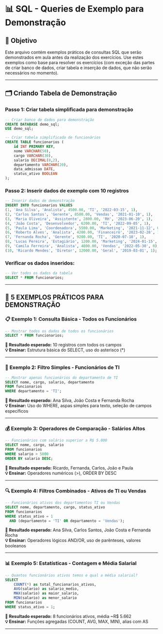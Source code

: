 # 📊 SQL - Queries de Exemplo para Demonstração

## 🎯 Objetivo

Este arquivo contém exemplos práticos de consultas SQL que serão demonstrados em aula antes da realização dos exercícios. Use estes exemplos como base para resolver os exercícios (com exceção das partes de criar banco de dados, criar tabela e inserção de dados, que não serão necessários no momento).

---

## 🗂️ Criando Tabela de Demonstração

### Passo 1: Criar tabela simplificada para demonstração

```sql
-- Criar banco de dados para demonstração
CREATE DATABASE demo_sql;
USE demo_sql;

-- Criar tabela simplificada de funcionários
CREATE TABLE funcionarios (
    id INT PRIMARY KEY,
    nome VARCHAR(50),
    cargo VARCHAR(30),
    salario DECIMAL(8,2),
    departamento VARCHAR(20),
    data_admissao DATE,
    status_ativo BOOLEAN
);
```

### Passo 2: Inserir dados de exemplo com 10 registros

```sql
-- Inserir dados de demonstração
INSERT INTO funcionarios VALUES
(1, 'Ana Silva', 'Analista', 4500.00, 'TI', '2022-03-15', 1),
(2, 'Carlos Santos', 'Gerente', 8500.00, 'Vendas', '2021-01-10', 1),
(3, 'Maria Oliveira', 'Assistente', 2800.00, 'RH', '2023-06-20', 1),
(4, 'João Costa', 'Desenvolvedor', 6200.00, 'TI', '2022-09-05', 1),
(5, 'Paula Lima', 'Coordenadora', 5500.00, 'Marketing', '2021-11-12', 0),
(6, 'Roberto Alves', 'Analista', 4200.00, 'Financeiro', '2023-02-28', 1),
(7, 'Fernanda Rocha', 'Gerente', 9200.00, 'TI', '2020-07-18', 1),
(8, 'Lucas Pereira', 'Estagiário', 1200.00, 'Marketing', '2024-01-15', 1),
(9, 'Camila Ferreira', 'Analista', 4800.00, 'Vendas', '2022-05-30', 0),
(10, 'Ricardo Mendes', 'Diretor', 12000.00, 'Geral', '2019-03-01', 1);
```

### Verificar os dados inseridos:

```sql
-- Ver todos os dados da tabela
SELECT * FROM funcionarios;
```

---

## 🚀 **5 EXEMPLOS PRÁTICOS PARA DEMONSTRAÇÃO**

### 📋 **Exemplo 1: Consulta Básica - Todos os Funcionários**

```sql
-- Mostrar todos os dados de todos os funcionários
SELECT * FROM funcionarios;
```

**🎯 Resultado esperado:** 10 registros com todos os campos  
**💡 Ensinar:** Estrutura básica do SELECT, uso do asterisco (\*)

---

### 👥 **Exemplo 2: Filtro Simples - Funcionários de TI**

```sql
-- Mostrar apenas funcionários do departamento de TI
SELECT nome, cargo, salario, departamento
FROM funcionarios
WHERE departamento = 'TI';
```

**🎯 Resultado esperado:** Ana Silva, João Costa e Fernanda Rocha  
**💡 Ensinar:** Uso do WHERE, aspas simples para texto, seleção de campos específicos

---

### 💰 **Exemplo 3: Operadores de Comparação - Salários Altos**

```sql
-- Funcionários com salário superior a R$ 5.000
SELECT nome, cargo, salario
FROM funcionarios
WHERE salario > 5000
ORDER BY salario DESC;
```

**🎯 Resultado esperado:** Ricardo, Fernanda, Carlos, João e Paula  
**💡 Ensinar:** Operadores numéricos (>), ORDER BY DESC

---

### 🔍 **Exemplo 4: Filtros Combinados - Ativos de TI ou Vendas**

```sql
-- Funcionários ativos dos departamentos TI ou Vendas
SELECT nome, departamento, cargo, status_ativo
FROM funcionarios
WHERE status_ativo = 1
  AND (departamento = 'TI' OR departamento = 'Vendas');
```

**🎯 Resultado esperado:** Ana Silva, Carlos Santos, João Costa e Fernanda Rocha  
**💡 Ensinar:** Operadores lógicos AND/OR, uso de parênteses, valores booleanos

---

### 📊 **Exemplo 5: Estatísticas - Contagem e Média Salarial**

```sql
-- Quantos funcionários ativos temos e qual a média salarial?
SELECT
    COUNT(*) as total_funcionarios_ativos,
    AVG(salario) as salario_medio,
    MAX(salario) as maior_salario,
    MIN(salario) as menor_salario
FROM funcionarios
WHERE status_ativo = 1;
```

**🎯 Resultado esperado:** 8 funcionários ativos, média ~R$ 5.662  
**💡 Ensinar:** Funções agregadas (COUNT, AVG, MAX, MIN), alias com AS

---
